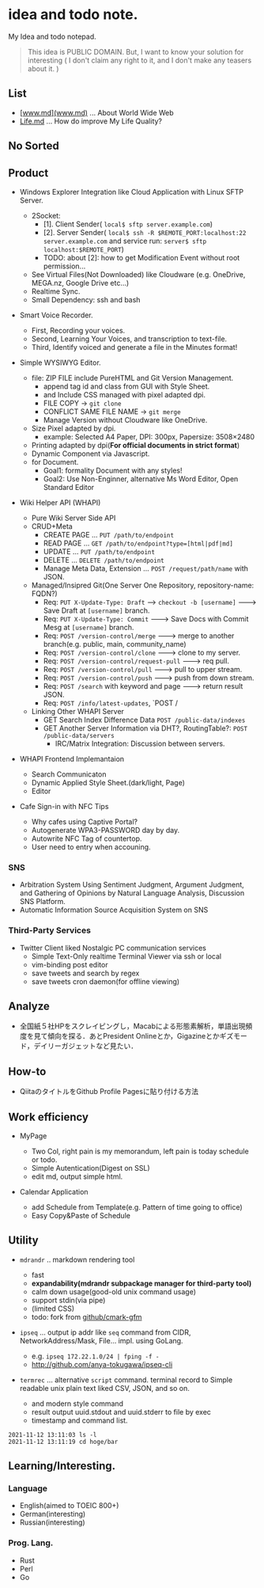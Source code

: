 # idea and todo note.
My Idea and todo notepad.

> This idea is PUBLIC DOMAIN.
> But, I want to know your solution for interesting
> ( I don't claim any right to it, and I don't make any teasers about it. )

## List

- [www.md](www.md) ... About World Wide Web
- [Life.md](Life.md) ... How do improve My Life Quality?


## No Sorted

## Product

- Windows Explorer Integration like Cloud Application with Linux SFTP Server.
  - 2Socket:
    - [1]. Client Sender( `local$ sftp server.example.com`)
    - [2]. Server Sender( `local$ ssh -R $REMOTE_PORT:localhost:22 server.example.com` and service run: `server$ sftp localhost:$REMOTE_PORT`)
    - TODO: about [2]: how to get Modification Event without root permission...
  - See Virtual Files(Not Downloaded) like Cloudware (e.g. OneDrive, MEGA.nz, Google Drive etc...)
  - Realtime Sync.
  - Small Dependency: ssh and bash

- Smart Voice Recorder.
  - First, Recording your voices.
  - Second, Learning Your Voices, and transcription to text-file.
  - Third, Identify voiced and generate a file in the Minutes format!

- Simple WYSIWYG Editor.
  - file: ZIP FILE include PureHTML and Git Version Management.
    - append tag id and class from GUI with Style Sheet.
    - and Include CSS managed with pixel adapted dpi.
    - FILE COPY -> `git clone`
    - CONFLICT SAME FILE NAME -> `git merge`
    - Manage Version without Cloudware like OneDrive.
  - Size Pixel adapted by dpi.
    - example: Selected A4 Paper, DPI: 300px, Papersize: 3508×2480
  - Printing adapted by dpi(**For official documents in strict format**)
  - Dynamic Component via Javascript.
  - for Document.
    - Goal1: formality Document with any styles!
    - Goal2: Use Non-Enginner, alternative Ms Word Editor, Open Standard Editor

- Wiki Helper API (WHAPI)
  - Pure Wiki Server Side API
  - CRUD+Meta
    - CREATE PAGE ... `PUT /path/to/endpoint`
    - READ PAGE ... `GET /path/to/endpoint?type=[html|pdf|md]`
    - UPDATE ... `PUT /path/to/endpoint`
    - DELETE ... `DELETE /path/to/endpoint`
    - Manage Meta Data, Extension ... `POST /request/path/name` with JSON.
  - Managed/Insipred Git(One Server One Repository, repository-name: FQDN?)
    - Req: `PUT X-Update-Type: Draft` --> `checkout -b [username]` ---> Save Draft at `[username]` branch.
    - Req: `PUT X-Update-Type: Commit` ---> Save Docs with Commit Mesg at `[username]` branch.
    - Req: `POST /version-control/merge` ---> merge to another branch(e.g. public, main, community_name)
    - Req: `POST /version-control/clone` ---> clone to my server.
    - Req: `POST /version-control/request-pull` ---> req pull.
    - Req: `POST /version-control/pull` ---> pull to upper stream.
    - Req: `POST /version-control/push` ---> push from down stream.
    - Req: `POST /search` with keyword and page ---> return result JSON.
    - Req: `POST /info/latest-updates`, `POST /
  - Linking Other WHAPI Server
    - GET Search Index Difference Data `POST /public-data/indexes`
    - GET Another Server Information via DHT?, RoutingTable?:  `POST /public-data/servers`
      - IRC/Matrix Integration: Discussion between servers.

- WHAPI Frontend Implemantaion
  - Search Communicaton
  - Dynamic Applied Style Sheet.(dark/light, Page)
  - Editor

- Cafe Sign-in with NFC Tips
  - Why cafes using Captive Portal?
  - Autogenerate WPA3-PASSWORD day by day.
  - Autowrite NFC Tag of countertop.
  - User need to entry when accouning.


### SNS

- Arbitration System Using Sentiment Judgment, Argument Judgment, and Gathering of Opinions by Natural Language Analysis, Discussion SNS Platform.
- Automatic Information Source Acquisition System on SNS

### Third-Party Services

- Twitter Client liked Nostalgic PC communication services
  - Simple Text-Only realtime Terminal Viewer via ssh or local
  - vim-binding post editor
  - save tweets and search by regex
  - save tweets cron daemon(for offline viewing)

## Analyze

- 全国紙５社HPをスクレイピングし，Macabによる形態素解析，単語出現頻度を見て傾向を探る．あとPresident Onlineとか，Gigazineとかギズモード，デイリーガジェットなど見たい．

## How-to

- QiitaのタイトルをGithub Profile Pagesに貼り付ける方法

## Work efficiency

- MyPage
  - Two Col, right pain is my memorandum, left pain is today schedule or todo.
  - Simple Autentication(Digest on SSL)
  - edit md, output simple html.
  
- Calendar Application
  - add Schedule from Template(e.g. Pattern of time going to office)
  - Easy Copy&Paste of Schedule


## Utility

- `mdrandr` .. markdown rendering tool
  - fast
  - **expandability(mdrandr subpackage manager for third-party tool)**
  - calm down usage(good-old unix command usage)
  - support stdin(via pipe)
  - (limited CSS)
  - todo: fork from [github/cmark-gfm](https://github.com/github/cmark-gfm)

- `ipseq` ... output ip addr like `seq` command from CIDR, NetworkAddress/Mask, File... impl. using GoLang.
  - e.g. `ipseq 172.22.1.0/24 | fping -f -` 
  - http://github.com/anya-tokugawa/ipseq-cli

- `termrec` ... alternative `script` command. terminal record to Simple readable unix plain text liked CSV, JSON, and so on.
  - and modern style command
  - result output uuid.stdout and uuid.stderr to file by exec
  - timestamp and command list.
 
 ```
 2021-11-12 13:11:03 ls -l
 2021-11-12 13:11:19 cd hoge/bar
 ```

## Learning/Interesting.

### Language

- English(aimed to TOEIC 800+)
- German(interesting)
- Russian(interesting)

### Prog. Lang.

- Rust
- Perl
- Go
